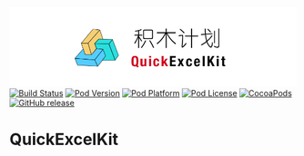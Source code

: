 ![logo](logo.png)
[![Build Status](http://img.shields.io/travis/pcjbird/QuickExcelKit/master.svg?style=flat)](https://travis-ci.org/pcjbird/QuickExcelKit)
[![Pod Version](http://img.shields.io/cocoapods/v/QuickExcelKit.svg?style=flat)](http://cocoadocs.org/docsets/QuickExcelKit/)
[![Pod Platform](http://img.shields.io/cocoapods/p/QuickExcelKit.svg?style=flat)](http://cocoadocs.org/docsets/QuickExcelKit/)
[![Pod License](http://img.shields.io/cocoapods/l/QuickExcelKit.svg?style=flat)](https://www.apache.org/licenses/LICENSE-2.0.html)
[![CocoaPods](https://img.shields.io/cocoapods/at/QuickExcelKit.svg)](https://github.com/pcjbird/QuickExcelKit)
[![GitHub release](https://img.shields.io/github/release/pcjbird/QuickExcelKit.svg)](https://github.com/pcjbird/QuickExcelKit/releases)

# QuickExcelKit
